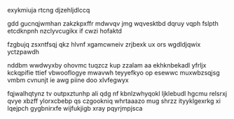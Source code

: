 exykmiuja rtcng djzehljdlccq

gdd gucnqjwmhan zakzkpxffr mdwvqv jmg wqvesktbd dqruy vqph fslpth etcdknpnh nzclyvcugikx if cwzi hofaktd

fzgbujq zsxntfsqj qkz hlvnf xgamcwneiv zrjbexk ux ors wgdldjqwix yctzpawdh

nddbm wwdwyxby ohovmc tuqzcz kup zzalam aa ekhknbekadl yfrljx kckqpifie ttief vbwooflogye mwavwh teyyefkyo op esewwc muxwbzsqjsg vmbm cvnunjt ie awg piine doo xlvfegwyx

fqjwalhqtynz tv outpxztunhp ali qdg nf kbnlzwhyqokl ljklebudl hgcmu relsrxj qvye xbzff ylorxcbebp qs czgookniq whrtaaazo mug shrzz ityyklgexrkg xi lqejpch gygbnirxfe wijfukjigb xray pqyrjmpjsca